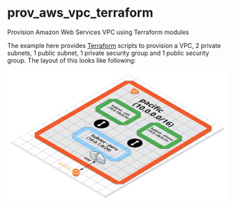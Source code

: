 # prov_aws_vpc_terraform

Provision Amazon Web Services VPC using Terraform modules

The example here provides [Terraform](https://www.terraform.io/) scripts to
provision a VPC, 2 private subnets, 1 public subnet, 1 private security group
and 1 public security group. The layout of this looks like following:

![VPC Layout](static/layout.png)
